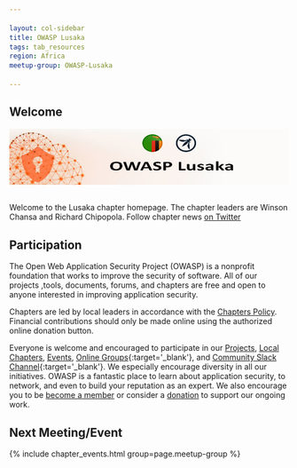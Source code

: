 ```yaml
---

layout: col-sidebar
title: OWASP Lusaka
tags: tab_resources
region: Africa
meetup-group: OWASP-Lusaka

---
```


## Welcome
![OWASP LUSAKA](assets/images/owasp_lusaka_logo.jpg)
## 
Welcome to the Lusaka chapter homepage. The chapter leaders are Winson Chansa and Richard Chipopola. 
Follow chapter news [on Twitter](https://twitter.com/OWASPLusaka)

## Participation
The Open Web Application Security Project (OWASP) is a nonprofit foundation that works to improve the security of software. All of our projects ,tools, documents, forums, and chapters are free and open to anyone interested in improving application security. 

Chapters are led by local leaders in accordance with the [Chapters Policy](/www-policy/operational/chapters). Financial contributions should only be made online using the authorized online donation button. 

Everyone is welcome and encouraged to participate in our [Projects](/projects/), [Local Chapters](/chapters/), [Events](/events/), [Online Groups](https://groups.google.com/a/owasp.com/){:target='_blank'}, and [Community Slack Channel](https://owasp.slack.com/){:target='_blank'}. We especially encourage diversity in all our initiatives. OWASP is a fantastic place to learn about application security, to network, and even to build your reputation as an expert. We also encourage you to be [become a member](/membership/) or consider a [donation](/donate/) to support our ongoing work.

Next Meeting/Event <!-- You should keep this section as it will populate your meetup events -->
---------------------
{% include chapter_events.html group=page.meetup-group %}

